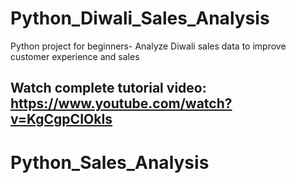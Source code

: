 # Python_Diwali_Sales_Analysis
Python project for beginners- Analyze Diwali sales data to improve customer experience and sales

## Watch complete tutorial video: https://www.youtube.com/watch?v=KgCgpCIOkIs
# Python_Sales_Analysis
